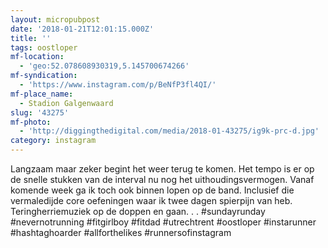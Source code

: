 ```yaml
---
layout: micropubpost
date: '2018-01-21T12:01:15.000Z'
title: ''
tags: oostloper
mf-location:
  - 'geo:52.078608930319,5.145700674266'
mf-syndication:
  - 'https://www.instagram.com/p/BeNfP3fl4QI/'
mf-place_name:
  - Stadion Galgenwaard
slug: '43275'
mf-photo:
  - 'http://diggingthedigital.com/media/2018-01-43275/ig9k-prc-d.jpg'
category: instagram
---
```

Langzaam maar zeker begint het weer terug te komen. Het tempo is er op de snelle stukken van de interval nu nog het uithoudingsvermogen. Vanaf komende week ga ik toch ook binnen lopen op de band. Inclusief die vermaledijde core oefeningen waar ik twee dagen spierpijn van heb. Teringherriemuziek op de doppen en gaan.
.
.
#sundayrunday #nevernotrunning #fitgirlboy #fitdad #utrechtrent #oostloper #instarunner #hashtaghoarder #allforthelikes #runnersofinstagram
